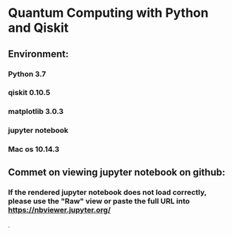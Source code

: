 # Quantum Computing with Python and Qiskit
## Environment:
###     Python 3.7
###     qiskit 0.10.5
###     matplotlib 3.0.3
###     jupyter notebook
###     Mac os 10.14.3 

## Commet on viewing jupyter notebook on github:
### If the rendered jupyter notebook does not load correctly, please use the "Raw" view or paste the full URL into https://nbviewer.jupyter.org/ 
.
